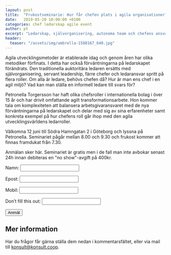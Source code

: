 ```yaml
---
layout: post
title:  "Frukostseminarie: Hur får chefen plats i agila organisationer?"
date:   2019-05-20 10:00:00 +0100
categories: chef ledarskap agile event
author: pt
excerpt: "Ledarskap, självorganisering, autonoma team och chefens ansvar - hur får man det att fungera? Välkomna att lyssna till Konsultkooperativets Petronella Torgerssons erfarenheter av agilt ledarskap från bl a Ericsson och Spotify."
header:
  teaser: "/assets/img/umbrella-1588167_640.jpg"
---
```


Agila utvecklingsmetoder är etablerade idag och genom åren har olika metodiker förfinats. I detta har också förväntningarna på ledarskapet förändrats. Den traditionella auktoritära ledaren ersätts med självorganisering, servant leadership, färre chefer och ledaransvar spritt på flera roller. Om alla är ledare, behövs chefen då? Hur är man ens chef i en agil miljö? Vad kan man ställa en informell ledare till svars för?

Petronella Torgersson har haft olika chefsroller i internationella bolag i över 15 år och har drivit omfattande agilt transformationsarbete. Hon kommer tala om komplexiteten att balansera arbetsgivaransvaret med de nya förväntningarna på ledarskapet och delar med sig av sina erfarenheter samt konkreta exempel på hur chefens roll går ihop med den agila utvecklingsvärldens ledarroller. 

Välkomna 12 juni till Södra Hamngatan 2 i Göteborg och lyssna på Petronella. Seminariet pågår mellan 8.00 och 9.30 och frukost kommer att finnas framdukat från 7.30.

Anmälan sker här. Seminariet är gratis men i de fall man inte avbokar senast 24h innan debiteras en "no show"-avgift på 400kr.  

<form name="event20180221" netlify>
<p>Namn:
<input type="text" name="name">
<p>Epost:
<input type="email" name="email">
<p>Mobil:
<input type="tel" name="telefon">

<p class="hidden">
<label>Don’t fill this out: <input name="bot-field"></label>
</p>

<p><button type="submit">Anmäl</button>
</form>

## Mer information
Har du frågor får gärna ställa dem nedan i kommentarsfältet, eller via mail till [konsult@konsult.coop](mailto:konsult@konsult.coop).
